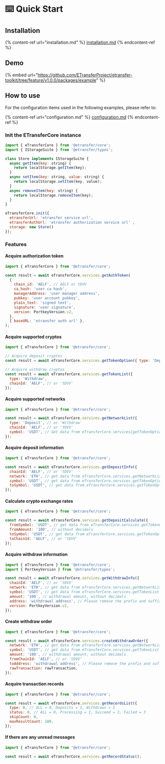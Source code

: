 # ⌨️ Quick Start

## Installation

{% content-ref url="installation.md" %}
[installation.md](installation.md)
{% endcontent-ref %}

## Demo

{% embed url="https://github.com/ETransferProject/etransfer-toolkit/tree/feature/v1.0.0/packages/example" %}

## How to use

For the configuration items used in the following examples, please refer to:

{% content-ref url="configuration.md" %}
[configuration.md](configuration.md)
{% endcontent-ref %}

### Init the ETransferCore instance

```javascript
import { eTransferCore } from '@etransfer/core';
import { IStorageSuite } from '@etransfer/types';

class Store implements IStorageSuite {
  async getItem(key: string) {
    return localStorage.getItem(key);
  }
  async setItem(key: string, value: string) {
    return localStorage.setItem(key, value);
  }
  async removeItem(key: string) {
    return localStorage.removeItem(key);
  }
}

eTransferCore.init({
  etransferUrl: 'etransfer service url',
  etransferAuthUrl: 'etransfer authorization service url' , 
  storage: new Store()
});
```

### Features

#### Acquire authorization token

```javascript
import { eTransferCore } from '@etransfer/core';

const result = await eTransferCore.services.getAuthToken(
  {
    chain_id: 'AELF', // AELF or tDVV
    ca_hash: 'user ca hash',
    managerAddress: 'user manager address',
    pubkey: 'user account pubkey',
    plain_text: 'signed text',
    signature: 'user signature',
    version: PortkeyVersion.v2,
  },
  { baseURL: 'etransfer auth url' },
);
```

#### Acquire supported cryptos

```javascript
import { eTransferCore } from '@etransfer/core';

// Acquire deposit cryptos
const result = await eTransferCore.services.getTokenOption({ type: 'Deposit' });

// Acquire withdraw cryptos
const result = await eTransferCore.services.getTokenList({
  type: 'Withdraw',
  chainId: 'AELF', // or 'tDVV'
});
```

#### Acquire supported networks

```javascript
import { eTransferCore } from '@etransfer/core';

const result = await eTransferCore.services.getNetworkList({
  type: 'Deposit', // or 'Withdraw'
  chainId: 'AELF', // or 'tDVV'
  symbol: 'USDT', // Get data from eTransferCore.services[getTokenOption|getTokenList]
});
```

#### Acquire deposit information

```javascript
import { eTransferCore } from '@etransfer/core';

const result = await eTransferCore.services.getDepositInfo({
  chainId: 'AELF', // or 'tDVV'
  network: 'ETH', // get data from eTransferCore.services.getNetworkList
  symbol: 'USDT', // get data from eTransferCore.services.getTokenOption
  toSymbol: 'USDT', // get data from eTransferCore.services.getTokenOption
});
```

#### Calculate crypto exchange rates

```javascript
import { eTransferCore } from '@etransfer/core';

const result = await eTransferCore.services.getDepositCalculate({
  fromSymbol: 'USDT', // get data from eTransferCore.services.getTokenOption
  fromAmount: '100', // without decimals
  toSymbol: 'USDT', // get data from eTransferCore.services.getTokenOption
  toChainId: 'AELF', // or 'tDVV'
});
```

#### Acquire withdraw information

```javascript
import { eTransferCore } from '@etransfer/core';
import { PortkeyVersion } from '@etransfer/types';

const result = await eTransferCore.services.getWithdrawInfo({
  chainId: 'AELF', // or 'tDVV'
  network: 'ETH', // get data from eTransferCore.services.getNetworkList
  symbol: 'USDT', // get data from eTransferCore.services.getTokenList
  amount: '100', // withdrawal amount, without decimals
  address: 'withdrawal address', // Please remove the prefix and suffix of the ELF-DID address
  version: PortkeyVersion.v2,
});
```

#### Create withdraw order

```javascript
import { eTransferCore } from '@etransfer/core';

const result = await eTransferCore.services.createWithdrawOrder({
  network: 'ETH', // get data from eTransferCore.services.getNetworkList
  symbol: 'USDT', // get data from eTransferCore.services.getTokenList
  amount: '100', // withdrawal amount, without decimals
  fromChainId: 'AELF', // or 'tDVV'
  toAddress: 'withdrawal address', // Please remove the prefix and suffix of the ELF-DID address
  rawTransaction: rawTransaction,
});
```

#### Acquire transaction records

```javascript
import { eTransferCore } from '@etransfer/core';

const result = await eTransferCore.services.getRecordsList({
  type: 0, // ALL = 0, Deposits = 1, Withdraws = 2
  status: 0, // ALL = 0, Processing = 1, Succeed = 2, Failed = 3
  skipCount: 0,
  maxResultCount: 100,
});
```

#### If there are any unread messages

```javascript
import { eTransferCore } from '@etransfer/core';

const result = await eTransferCore.services.getRecordStatus();
```

